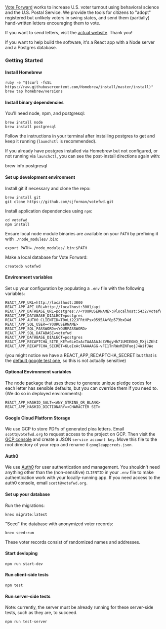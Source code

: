 [Vote Forward](https://votefwd.org) works to increase U.S. voter turnout using behavioral science and the U.S. Postal Service. We provide the tools for citizens to "adopt" registered but unlikely voters in swing states, and send them (partially) hand-written letters encouraging them to vote.

If you want to send letters, visit the [actual website](https://votefwd.org). Thank you!

If you want to help build the software, it's a React app with a Node server and a Postgres database.

### Getting Started

#### Install Homebrew

	ruby -e "$(curl -fsSL https://raw.githubusercontent.com/Homebrew/install/master/install)"
	brew tap homebrew/versions

#### Install binary dependencies

You'll need node, npm, and postgresql:

	brew install node
	brew install postgresql

Follow the instructions in your terminal after installing postgres to get and keep it running (`launchctl` is recommended).

If you already have postgres installed via Homebrew but not configured, or not
running via `launchctl`, you can see the post-install directions again with:

  brew info postgresql

#### Set up development environment

Install git if necessary and clone the repo:

	brew install git
	git clone https://github.com/sjforman/votefwd.git

Install application dependencies using `npm`:

	cd votefwd
	npm install

Ensure local node module binaries are available on your `PATH` by prefixing it
with `./node_modules/.bin`:

    export PATH=./node_modules/.bin:$PATH

Make a local database for Vote Forward:

	createdb votefwd

#### Environment variables

Set up your configuration by populating a `.env` file with the following
variables:

	REACT_APP_URL=http://localhost:3000
	REACT_APP_API_URL=http://localhost:3001/api
	REACT_APP_DATABASE_URL=postgres://<YOURUSERNAME>:@localhost:5432/votefwd
	REACT_APP_DATABASE_DIALECT=postgres
	REACT_APP_AUTH0_CLIENTID=T0oLi22JFRtHPsx0595AAf8p573bxD4d
	REACT_APP_SQL_USER=<YOURUSERNAME>
	REACT_APP_SQL_PASSWORD=<YOURPASSWORD>
	REACT_APP_SQL_DATABASE=votefwd
	REACT_APP_DATABASE_DIALECT=postgres
	REACT_APP_RECAPTCHA_SITE_KEY=6LeIxAcTAAAAAJcZVRqyHh71UMIEGNQ_MXjiZKhI
	REACT_APP_RECAPTCHA_SECRET=6LeIxAcTAAAAAGG-vFI1TnRWxMZNFuojJ4WifJWe

(you might notice we have a REACT_APP_RECAPTCHA_SECRET but that is the [default google test one](https://developers.google.com/recaptcha/docs/faq), so this is not actually sensitive)

#### Optional Environment variables

The node package that uses these to generate unique pledge codes for each letter has sensible defaults, but you can override
them if you need to. (We do so in deployed environments):

  	REACT_APP_HASHID_SALT=<ANY_STRING_OR_BLANK>
  	REACT_APP_HASHID_DICTIONARY=<CHARACTER SET>

#### Google Cloud Platform Storage

We use GCP to store PDFs of generated plea letters. Email `scott@votefwd.org` to request access to the project on GCP. Then visit the [GCP console](https://console.cloud.google.com/apis/credentials?project=voteforward-198801) and create a JSON `service account key`. Move this file to the root directory of your repo and rename it `googleappcreds.json`.

#### Auth0

We use [Auth0](https://auth0.com/) for user authentication and management. You shouldn't need anything other than the (non-sensitive) `CLIENTID` in your `.env` file to make authentication work with your locally-running app. If you need access to the auth0 console, email `scott@votefwd.org`.

#### Set up your database

Run the migrations:

	knex migrate:latest

"Seed" the database with anonymized voter records:

	knex seed:run

These voter records consist of randomized names and addresses.

#### Start devloping

	npm run start-dev

#### Run client-side tests

	npm test

#### Run server-side tests

Note: currently, the server must be already running for these server-side tests, such as they are, to succeed.

	npm run test-server
